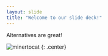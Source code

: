 ```yaml
---
layout: slide
title: "Welcome to our slide deck!"
---
```


Alternatives are great!

![minertocat](https://octodex.github.com/images/minertocat.png)
{: .center}
